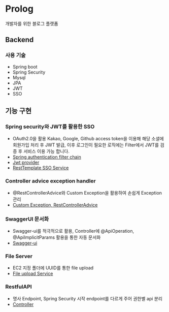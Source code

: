# Prolog 
개발자를 위한 블로그 플랫폼
## Backend
### 사용 기술
- Spring boot
- Spring Security
- Mysql
- JPA
- JWT
- SSO

## 기능 구현

### Spring security와 JWT를 활용한 SSO
* OAuth2.0을 활용 Kakao, Google, Github access token을 이용해 해당 소셜에 회원가입 처리 후 JWT 발급, 이후 로그인이 필요한 로직에는 Filter에서 JWT를 검증 후 서비스 이용 가능 합니다.
* [Spring authentication filter chain](https://github.com/RyuIL/prolog-master/blob/master/prolog-spring/src/main/java/com/ssafy/api/config/security/JwtAuthenticationFilter.java)
* [Jwt provider](https://github.com/RyuIL/prolog-master/blob/master/prolog-spring/src/main/java/com/ssafy/api/config/JwtTokenProvider.java)
* [RestTemplate SSO Service](https://github.com/RyuIL/prolog-master/tree/master/prolog-spring/src/main/java/com/ssafy/api/service/user)

### Controller advice exception handler
* @RestControllerAdvice와 Custom Exception을 활용하여 손쉽게 Exception 관리
* [Custom Exception, RestControllerAdvice](https://github.com/RyuIL/prolog-master/blob/master/prolog-spring/src/main/java/com/ssafy/api/advice/ExceptionAdvice.java)

### SwaggerUI 문서화
* Swagger-ui를 적극적으로 활용, Controller에 @ApiOperation, @ApiImplicitParams 활용을 통한 자동 문서화
* [Swagger-ui](https://github.com/RyuIL/prolog-master/blob/master/prolog-spring/src/main/java/com/ssafy/api/config/SwaggerConfiguration.java)

### File Server
* EC2 지정 폴더에 UUID를 통한 file upload
* [File upload Service](https://github.com/RyuIL/prolog-master/blob/master/prolog-spring/src/main/java/com/ssafy/api/service/FileUploadDownloadService.java)

### RestfulAPI
* 명사 Endpoint, Spring Security 시작 endpoint를 다르게 주어 권한별 api 분리 
* [Controller](https://github.com/RyuIL/prolog-master/tree/master/prolog-spring/src/main/java/com/ssafy/api/controller)

